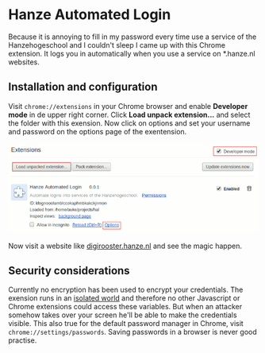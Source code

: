 Hanze Automated Login
=====================
Because it is annoying to fill in my password every time use a service of
the Hanzehogeschool and I couldn't sleep I came up with this Chrome extension. 
It logs you in automatically when you use a service on \*.hanze.nl websites.

Installation and configuration
------------------------------
Visit `chrome://extensions` in your Chrome browser and enable **Developer 
mode** in de upper right corner. Click **Load unpack extension...** and select
the folder with this exension. Now click on options and set your username and 
password on the options page of the exentension.

![Clarifying screenshot](assets/img/readme.png)

Now visit a website like [digirooster.hanze.nl][1] and see the magic happen.

Security considerations
-----------------------
Currently no encryption has been used to encrypt your credentials. The
exension runs in an [isolated world][2] and therefore no other Javascript
or Chrome extensions could access these variables. But when an attacker somehow
takes over your screen he'll be able to make the credentials visible. This
also true for the default password manager in Chrome, visit 
`chrome://settings/passwords`. Saving passwords in a browser is never good
practise. 

[1]: https://digirooster.hanze.nl
[2]: http://developer.chrome.com/extensions/content_scripts.html#execution-environment]
